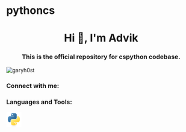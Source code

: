 # pythoncs
<h1 align="center">Hi 👋, I'm Advik</h1>
<h3 align="center">This is the official repository for cspython codebase.</h3>

<p align="left"> <img src="https://komarev.com/ghpvc/?username=garyh0st&label=Profile%20views&color=0e75b6&style=flat" alt="garyh0st" /> </p>

<h3 align="left">Connect with me:</h3>
<p align="left">
</p>

<h3 align="left">Languages and Tools:</h3>
<p align="left"> <a href="https://www.python.org" target="_blank" rel="noreferrer"> <img src="https://raw.githubusercontent.com/devicons/devicon/master/icons/python/python-original.svg" alt="python" width="40" height="40"/> </a> </p>
